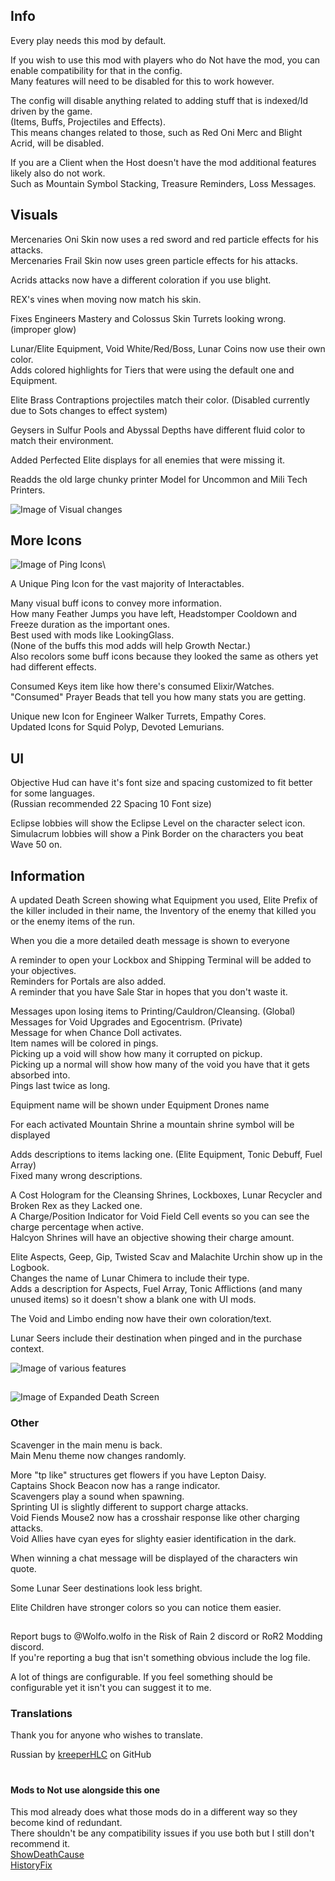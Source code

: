 ## Info
Every play needs this mod by default.

If you wish to use this mod with players who do Not have the mod, you can enable compatibility for that in the config.\
Many features will need to be disabled for this to work however.

The config will disable anything related to adding stuff that is indexed/Id driven by the game.\
(Items, Buffs, Projectiles and Effects).\
This means changes related to those, such as Red Oni Merc and Blight Acrid, will be disabled.

If you are a Client when the Host doesn't have the mod additional features likely also do not work.\
Such as Mountain Symbol Stacking, Treasure Reminders, Loss Messages.

## Visuals
Mercenaries Oni Skin now uses a red sword and red particle effects for his attacks.\
Mercenaries Frail Skin now uses green particle effects for his attacks.

Acrids attacks now have a different coloration if you use blight.

REX's vines when moving now match his skin.

Fixes Engineers Mastery and Colossus Skin Turrets looking wrong. (improper glow) 

Lunar/Elite Equipment, Void White/Red/Boss, Lunar Coins now use their own color.\
Adds colored highlights for Tiers that were using the default one and Equipment.

Elite Brass Contraptions projectiles match their color. (Disabled currently due to Sots changes to effect system)

Geysers in Sulfur Pools and Abyssal Depths have different fluid color to match their environment.

Added Perfected Elite displays for all enemies that were missing it.

Readds the old large chunky printer Model for Uncommon and Mili Tech Printers.

![Image of Visual changes](https://raw.githubusercontent.com/WolfoIsBestWolf/ror2-WolfoQualityoLlife/main/modPageImages/wqolFeatures2.png)

## More Icons
![Image of Ping Icons](https://raw.githubusercontent.com/WolfoIsBestWolf/ror2-WolfoQualityoLlife/main/modPageImages/wqolPingIcons.png)\
 
A Unique Ping Icon for the vast majority of Interactables.

Many visual buff icons to convey more information.\
How many Feather Jumps you have left, Headstomper Cooldown and Freeze duration as the important ones.\
Best used with mods like LookingGlass.\
(None of the buffs this mod adds will help Growth Nectar.)\
Also recolors some buff icons because they looked the same as others yet had different effects.

Consumed Keys item like how there's consumed Elixir/Watches.\
"Consumed" Prayer Beads that tell you how many stats you are getting.

Unique new Icon for Engineer Walker Turrets, Empathy Cores.\
Updated Icons for Squid Polyp, Devoted Lemurians.


## UI
Objective Hud can have it's font size and spacing customized to fit better for some languages.\
(Russian recommended 22 Spacing 10 Font size)

Eclipse lobbies will show the Eclipse Level on the character select icon.\
Simulacrum lobbies will show a Pink Border on the characters you beat Wave 50 on.


## Information
A updated Death Screen showing what Equipment you used, Elite Prefix of the killer included in their name, the Inventory of the enemy that killed you or the enemy items of the run.

When you die a more detailed death message is shown to everyone

A reminder to open your Lockbox and Shipping Terminal will be added to your objectives.\
Reminders for Portals are also added.\
A reminder that you have Sale Star in hopes that you don't waste it.

Messages upon losing items to Printing/Cauldron/Cleansing. (Global)\
Messages for Void Upgrades and Egocentrism. (Private)\
Message for when Chance Doll activates.\
Item names will be colored in pings.\
Picking up a void will show how many it corrupted on pickup.\
Picking up a normal will show how many of the void you have that it gets absorbed into.\
Pings last twice as long.

Equipment name will be shown under Equipment Drones name

For each activated Mountain Shrine a mountain shrine symbol will be displayed
 
Adds descriptions to items lacking one. (Elite Equipment, Tonic Debuff, Fuel Array)\
Fixed many wrong descriptions.

A Cost Hologram for the Cleansing Shrines, Lockboxes, Lunar Recycler and Broken Rex as they Lacked one.    
A Charge/Position Indicator for Void Field Cell events so you can see the charge percentage when active.   
Halcyon Shrines will have an objective showing their charge amount.    

Elite Aspects, Geep, Gip, Twisted Scav and Malachite Urchin show up in the Logbook.   
Changes the name of Lunar Chimera to include their type.    
Adds a description for Aspects, Fuel Array, Tonic Afflictions (and many unused items) so it doesn't show a blank one with UI mods.  

The Void and Limbo ending now have their own coloration/text.

Lunar Seers include their destination when pinged and in the purchase context.

![Image of various features](https://raw.githubusercontent.com/WolfoIsBestWolf/ror2-WolfoQualityoLlife/main/modPageImages/wqolFeatures1.png)

##

![Image of Expanded Death Screen](https://raw.githubusercontent.com/WolfoIsBestWolf/ror2-WolfoQualityoLlife/main/modPageImages/wqolDeath.png)

### Other
Scavenger in the main menu is back.\
Main Menu theme now changes randomly.

More "tp like" structures get flowers if you have Lepton Daisy.\
Captains Shock Beacon now has a range indicator.\
Scavengers play a sound when spawning.\
Sprinting UI is slightly different to support charge attacks.\
Void Fiends Mouse2 now has a crosshair response like other charging attacks.\
Void Allies have cyan eyes for slighty easier identification in the dark.

When winning a chat message will be displayed of the characters win quote.

Some Lunar Seer destinations look less bright.

Elite Children have stronger colors so you can notice them easier.

##
Report bugs to @Wolfo.wolfo in the Risk of Rain 2 discord or RoR2 Modding discord.\
If you're reporting a bug that isn't something obvious include the log file.

A lot of things are configurable. If you feel something should be configurable yet it isn't you can suggest it to me.



### Translations
Thank you for anyone who wishes to translate.

Russian by [kreeperHLC](https://github.com/kreeperHLC) on GitHub

# 
#### Mods to Not use alongside this one
This mod already does what those mods do in a different way so they become kind of redundant.\
There shouldn't be any compatibility issues if you use both but I still don't recommend it.  
[ShowDeathCause](https://thunderstore.io/package/NotTsunami/ShowDeathCause/)   
[HistoryFix](https://thunderstore.io/package/6thmoon/HistoryFix/)     


